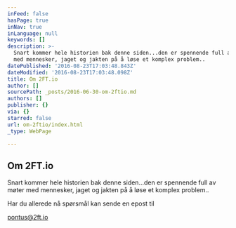 ```yaml
---
inFeed: false
hasPage: true
inNav: true
inLanguage: null
keywords: []
description: >-
  Snart kommer hele historien bak denne siden...den er spennende full av møter
  med mennesker, jaget og jakten på å løse et komplex problem..
datePublished: '2016-08-23T17:03:48.843Z'
dateModified: '2016-08-23T17:03:48.098Z'
title: Om 2FT.io
author: []
sourcePath: _posts/2016-06-30-om-2ftio.md
authors: []
publisher: {}
via: {}
starred: false
url: om-2ftio/index.html
_type: WebPage

---
```

## Om 2FT.io

Snart kommer hele historien bak denne siden...den er spennende full av møter med mennesker, jaget og jakten på å løse et komplex problem..

Har du allerede nå spørsmål kan sende en epost til

[pontus@2ft.io][0]

[0]: mailto:pontus@2ft.io